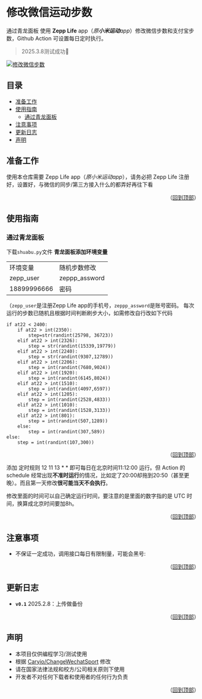 # 修改微信运动步数
通过青龙面板 使用 **Zepp Life** app（*原**小米运动**app*）修改微信步数和支付宝步数，Github Action 可设置每日定时执行。
> 2025.3.8测试成功:ghost:

[![修改微信步数](https://github.com/Caryio/ZeppLifeChangeWechatSport/actions/workflows/RunFunction.yml/badge.svg?branch=main)](https://github.com/Caryio/ZeppLifeChangeWechatSport/actions/workflows/RunFunction.yml)
## 目录
* [准备工作](#准备工作)
* [使用指南](#使用指南)
  * [通过青龙面板](#通过青龙面板)
* [注意事项](#注意事项)
* [更新日志](#更新日志)
* [声明](#声明)

## 准备工作
使用本仓库需要 Zepp Life app（*原小米运动app*），请务必把 Zepp Life 注册好，设置好，与微信的同步/第三方接入什么的都弄好再往下看

<p align="right">（<a href="#修改微信运动步数">回到顶部</a>）</p>
  
## 使用指南
### 通过青龙面板
下载`shuabu.py`文件
**青龙面板添加环境变量**
   <table>
    <tr>
     <td colspan="1">环境变量</td>
     <td colspan="1">随机步数修改</td>
    </tr>
    <tr>
     <td>zepp_user</td>
     <td>zeppp_assword</td>
    </tr>
    <tr>
     <td>18899996666</td>
     <td>密码</td>
    </tr>
   </table>
   
   （`zepp_user`是注册Zepp Life app的手机号，`zeppp_assword`是账号密码。
   每次运行的步数已随机且根据时间判断刷步大小，如需修改自行改如下代码
```
if at22 < 2400:
    if at22 > int(2350):
        step=str(randint(25798, 36723))
    elif at22 > int(2326):
        step = str(randint(15339,19779))
    elif at22 > int(2240):
        step = str(randint(9307,12789))  
    elif at22 > int(2206):
        step = int(randint(7680,9024)) 
    elif at22 > int(1920):
        step = int(randint(6145,8024)) 
    elif at22 > int(1510):
        step = int(randint(4097,6597)) 
    elif at22 > int(1205):
        step = int(randint(2528,4833)) 
    elif at22 > int(1010):
        step = int(randint(1528,3133)) 
    elif at22 > int(801):
        step = int(randint(507,1289)) 
    else:
        step = int(randint(307,589))
else:
    step = int(randint(107,300))
```
   

<p align="right">（<a href="#修改微信运动步数">回到顶部</a>）</p>
  

添加 定时规则 12 11 13 * *
即可每日在北京时间11:12:00	运行。但 Action 的 schedule 经常出现**不准时运行**的情况，比如定了20:00却拖到20:50（甚至更晚）。而且第一天修改**很可能当天不会执行**。

修改里面的时间可以自己确定运行时间，要注意的是里面的数字指的是 UTC 时间，换算成北京时间要加8h。




  
<p align="right">（<a href="#修改微信运动步数">回到顶部</a>）</p>
  
## 注意事项
* 不保证一定成功，调用接口每日有限制量，可能会黑号:

<p align="right">（<a href="#修改微信运动步数">回到顶部</a>）</p>
  
## 更新日志
  - **`v0.1`** 2025.2.8：上传做备份

  
<p align="right">（<a href="#修改微信运动步数">回到顶部</a>）</p>

## 声明
- 本项目仅供编程学习/测试使用
- 根据 [Caryio/ChangeWechatSport](https://github.com/Caryio/ChangeWechatSport/tree/main) 修改
- 请在国家法律法规和校方/公司相关原则下使用
- 开发者不对任何下载者和使用者的任何行为负责

<p align="right">（<a href="#修改微信运动步数">回到顶部</a>）</p>
